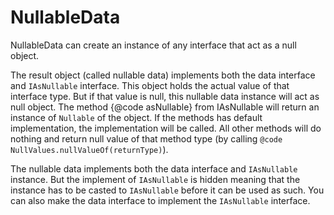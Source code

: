 # NullableData

NullableData can create an instance of any interface that act as a null object.

The result object (called nullable data) implements both the data interface and `IAsNullable` interface.
This object holds the actual value of that interface type.
But if that value is null, this nullable data instance will act as null object.
The method {@code asNullable} from IAsNullable will return an instance of `Nullable` of the object.
If the methods has default implementation, the implementation will be called.
All other methods will do nothing and return null value of that method type
  (by calling `@code NullValues.nullValueOf(returnType)`).

The nullable data implements both the data interface and `IAsNullable` instance.
But the implement of `IAsNullable` is hidden meaning that
  the instance has to be casted to `IAsNullable` before it can be used as such.
You can also make the data interface to implement the `IAsNullable` interface.
